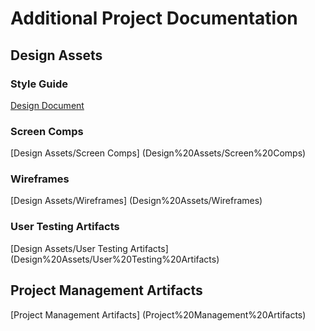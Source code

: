 # Additional Project Documentation

## Design Assets
### Style Guide
[Design Document](cwds-design-doc1.pdf)

### Screen Comps

[Design Assets/Screen Comps] (Design%20Assets/Screen%20Comps)

### Wireframes

[Design Assets/Wireframes] (Design%20Assets/Wireframes)

### User Testing Artifacts
[Design Assets/User Testing Artifacts] (Design%20Assets/User%20Testing%20Artifacts)

## Project Management Artifacts
[Project Management Artifacts] (Project%20Management%20Artifacts)

